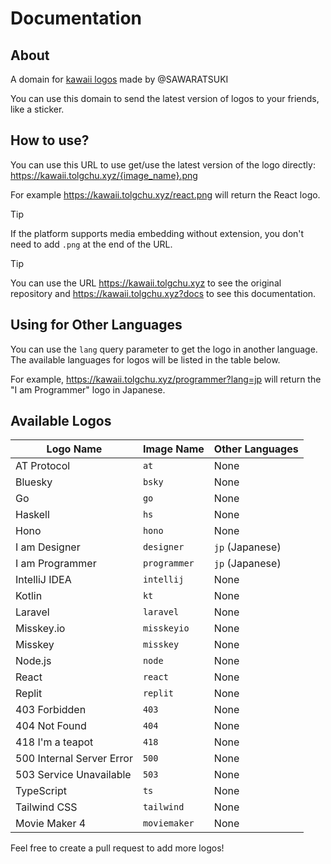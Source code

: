 # Documentation

## About

A domain for [kawaii logos](https://github.com/SAWARATSUKI/KawaiiLogos) made by @SAWARATSUKI

You can use this domain to send the latest version of logos to your friends, like a sticker.

## How to use?

You can use this URL to use get/use the latest version of the logo directly: <https://kawaii.tolgchu.xyz/{image_name}.png>

For example <https://kawaii.tolgchu.xyz/react.png> will return the React logo.

> [!TIP]
> If the platform supports media embedding without extension, you don't need to add `.png` at the end of the URL.

> [!TIP]
> You can use the URL <https://kawaii.tolgchu.xyz> to see the original repository and <https://kawaii.tolgchu.xyz?docs> to see this documentation.

## Using for Other Languages

You can use the `lang` query parameter to get the logo in another language. The available languages for logos will be listed in the table below.

For example, <https://kawaii.tolgchu.xyz/programmer?lang=jp> will return the "I am Programmer" logo in Japanese.

## Available Logos

| Logo Name | Image Name | Other Languages |
| --- | --- | --- |
| AT Protocol | `at` | None |
| Bluesky | `bsky` | None |
| Go | `go` | None |
| Haskell | `hs` | None |
| Hono | `hono` | None |
| I am Designer | `designer` | `jp` (Japanese) |
| I am Programmer | `programmer` | `jp` (Japanese) |
| IntelliJ IDEA | `intellij` | None |
| Kotlin | `kt` | None |
| Laravel | `laravel` | None |
| Misskey.io | `misskeyio` | None |
| Misskey | `misskey` | None |
| Node.js | `node` | None |
| React | `react` | None |
| Replit | `replit` | None |
| 403 Forbidden | `403` | None |
| 404 Not Found | `404` | None |
| 418 I'm a teapot | `418` | None |
| 500 Internal Server Error | `500` | None |
| 503 Service Unavailable | `503` | None |
| TypeScript | `ts` | None |
| Tailwind CSS | `tailwind` | None |
| Movie Maker 4 | `moviemaker` | None |

Feel free to create a pull request to add more logos!
